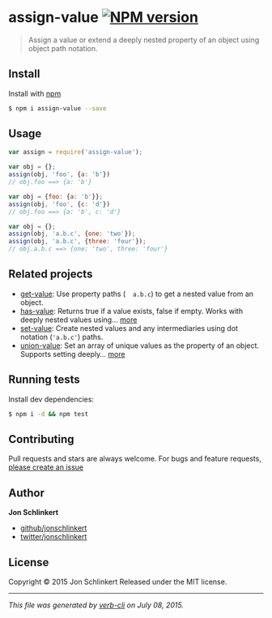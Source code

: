 # assign-value [![NPM version](https://badge.fury.io/js/assign-value.svg)](http://badge.fury.io/js/assign-value)

> Assign a value or extend a deeply nested property of an object using object path notation.

## Install

Install with [npm](https://www.npmjs.com/)

```sh
$ npm i assign-value --save
```

## Usage

```js
var assign = require('assign-value');

var obj = {};
assign(obj, 'foo', {a: 'b'})
// obj.foo ==> {a: 'b'}

var obj = {foo: {a: 'b'}};
assign(obj, 'foo', {c: 'd'})
// obj.foo ==> {a: 'b', c: 'd'}

var obj = {};
assign(obj, 'a.b.c', {one: 'two'});
assign(obj, 'a.b.c', {three: 'four'});
// obj.a.b.c ==> {one: 'two', three: 'four'}
```

## Related projects

* [get-value](https://github.com/jonschlinkert/get-value): Use property paths (`  a.b.c`) to get a nested value from an object.
* [has-value](https://github.com/jonschlinkert/has-value): Returns true if a value exists, false if empty. Works with deeply nested values using… [more](https://github.com/jonschlinkert/has-value)
* [set-value](https://github.com/jonschlinkert/set-value): Create nested values and any intermediaries using dot notation (`'a.b.c'`) paths.
* [union-value](https://github.com/jonschlinkert/union-value): Set an array of unique values as the property of an object. Supports setting deeply… [more](https://github.com/jonschlinkert/union-value)

## Running tests

Install dev dependencies:

```sh
$ npm i -d && npm test
```

## Contributing

Pull requests and stars are always welcome. For bugs and feature requests, [please create an issue](https://github.com/jonschlinkert/assign-value/issues/new)

## Author

**Jon Schlinkert**

+ [github/jonschlinkert](https://github.com/jonschlinkert)
+ [twitter/jonschlinkert](http://twitter.com/jonschlinkert)

## License

Copyright © 2015 Jon Schlinkert
Released under the MIT license.

***

_This file was generated by [verb-cli](https://github.com/assemble/verb-cli) on July 08, 2015._